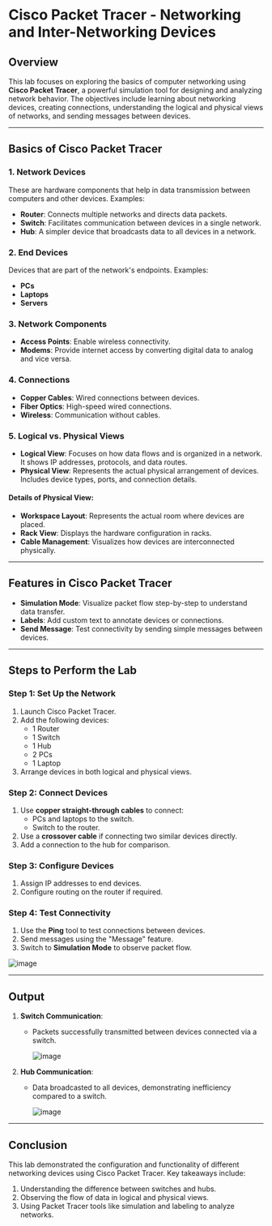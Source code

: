 # Cisco Packet Tracer - Networking and Inter-Networking Devices
## Overview
This lab focuses on exploring the basics of computer networking using **Cisco Packet Tracer**, a powerful simulation tool for designing and analyzing network behavior. The objectives include learning about networking devices, creating connections, understanding the logical and physical views of networks, and sending messages between devices.

---
## Basics of Cisco Packet Tracer
### 1. **Network Devices**
These are hardware components that help in data transmission between computers and other devices. Examples:
- **Router**: Connects multiple networks and directs data packets.
- **Switch**: Facilitates communication between devices in a single network.
- **Hub**: A simpler device that broadcasts data to all devices in a network.
### 2. **End Devices**
Devices that are part of the network's endpoints. Examples:
- **PCs**
- **Laptops**
- **Servers**

### 3. **Network Components**
- **Access Points**: Enable wireless connectivity.
- **Modems**: Provide internet access by converting digital data to analog and vice versa.

### 4. **Connections**
- **Copper Cables**: Wired connections between devices.
- **Fiber Optics**: High-speed wired connections.
- **Wireless**: Communication without cables.

### 5. **Logical vs. Physical Views**
- **Logical View**: Focuses on how data flows and is organized in a network. It shows IP addresses, protocols, and data routes.
- **Physical View**: Represents the actual physical arrangement of devices. Includes device types, ports, and connection details.

#### Details of Physical View:
- **Workspace Layout**: Represents the actual room where devices are placed.
- **Rack View**: Displays the hardware configuration in racks.
- **Cable Management**: Visualizes how devices are interconnected physically.

---

## Features in Cisco Packet Tracer
- **Simulation Mode**: Visualize packet flow step-by-step to understand data transfer.
- **Labels**: Add custom text to annotate devices or connections.
- **Send Message**: Test connectivity by sending simple messages between devices.

---

## Steps to Perform the Lab
### Step 1: Set Up the Network
1. Launch Cisco Packet Tracer.
2. Add the following devices:
   - 1 Router
   - 1 Switch
   - 1 Hub
   - 2 PCs
   - 1 Laptop
3. Arrange devices in both logical and physical views.

### Step 2: Connect Devices
1. Use **copper straight-through cables** to connect:
   - PCs and laptops to the switch.
   - Switch to the router.
2. Use a **crossover cable** if connecting two similar devices directly.
3. Add a connection to the hub for comparison.

### Step 3: Configure Devices
1. Assign IP addresses to end devices.
2. Configure routing on the router if required.

### Step 4: Test Connectivity
1. Use the **Ping** tool to test connections between devices.
2. Send messages using the "Message" feature.
3. Switch to **Simulation Mode** to observe packet flow.

![image](https://github.com/user-attachments/assets/7cb51aa5-94c3-4332-9a39-b4b4c8a5f66e)

---

## Output
1. **Switch Communication**:
   - Packets successfully transmitted between devices connected via a switch.
  
     ![image](https://github.com/user-attachments/assets/c0b0aa76-69d7-4854-b949-e0b0cfb5c6a7)
     
2. **Hub Communication**:
   - Data broadcasted to all devices, demonstrating inefficiency compared to a switch.

     ![image](https://github.com/user-attachments/assets/a3d6022f-01b4-446e-a8a1-cbd0cd8708dc)

---

## Conclusion
This lab demonstrated the configuration and functionality of different networking devices using Cisco Packet Tracer. Key takeaways include:
1. Understanding the difference between switches and hubs.
2. Observing the flow of data in logical and physical views.
3. Using Packet Tracer tools like simulation and labeling to analyze networks.

